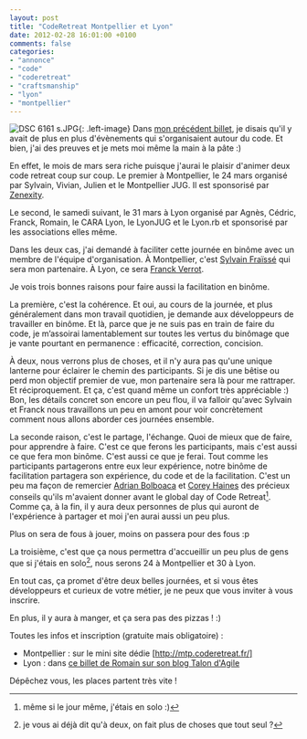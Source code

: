 ```yaml
---
layout: post
title: "CodeRetreat Montpellier et Lyon"
date: 2012-02-28 16:01:00 +0100
comments: false
categories: 
- "annonce"
- "code"
- "coderetreat"
- "craftsmanship"
- "lyon"
- "montpellier"
---
```

![DSC 6161 s.JPG](https://blog.crafting-labs.fr/images/illustration/.DSC_6161_s_s.jpg){: .left-image}
 Dans [mon précédent billet](/?post/2012/02/10/Code-Retreat-%3A-le-second-effet-kiss-cool), je disais qu'il y avait de plus en plus d'évènements qui s'organisaient autour du code. Et bien, j'ai des preuves et je mets moi même la main à la pâte :)


En effet, le mois de mars sera riche puisque j'aurai le plaisir d'animer deux code retreat coup sur coup. Le premier à Montpellier, le 24 mars organisé par Sylvain, Vivian, Julien et le Montpellier JUG. Il est sponsorisé par [Zenexity](http://www.zenexity.com/).

Le second, le samedi suivant, le 31 mars à Lyon organisé par Agnès, Cédric, Franck, Romain, le CARA Lyon, le LyonJUG et le Lyon.rb et sponsorisé par les associations elles même.

Dans les deux cas, j'ai demandé à faciliter cette journée en binôme avec un membre de l'équipe d'organisation.
À Montpellier, c'est [Sylvain Fraïssé](http://twitter.com/#!/sfui) qui sera mon partenaire. À Lyon, ce sera [Franck Verrot](http://twitter.com/#!/CesarioGW).

Je vois trois bonnes raisons pour faire aussi la facilitation en binôme.

La première, c'est la cohérence. Et oui, au cours de la journée, et plus généralement dans mon travail quotidien, je demande aux développeurs de travailler en binôme. Et là, parce que je ne suis pas en train de faire du code, je m’assoirai lamentablement sur toutes les vertus du binômage que je vante pourtant en permanence : efficacité, correction, concision.

À deux, nous verrons plus de choses, et il n'y aura pas qu'une unique lanterne pour éclairer le chemin des participants. Si je dis une bêtise ou perd mon objectif premier de vue, mon partenaire sera là pour me rattraper. Et réciproquement. Et ça, c'est quand même un confort très appréciable :)
Bon, les détails concret son encore un peu flou, il va falloir qu'avec Sylvain et Franck nous travaillons un peu en amont pour voir concrètement comment nous allons aborder ces journées ensemble.

La seconde raison, c'est le partage, l'échange. Quoi de mieux que de faire, pour apprendre à faire. C'est ce que ferons les participants, mais c'est aussi ce que fera mon binôme. C'est aussi ce que je ferai. Tout comme les participants partagerons entre eux leur expérience, notre binôme de facilitation partagera son expérience, du code et de la facilitation.
C'est un peu ma façon de remercier [Adrian Bolboaca](http://twitter.com/#!/adibolb) et [Corey Haines](http://twitter.com/#!/coreyhaines) des précieux conseils qu'ils m'avaient donner avant le global day of Code Retreat[^1]. Comme ça, à la fin, il y aura deux personnes de plus qui auront de l'expérience à partager et moi j'en aurai aussi un peu plus.

Plus on sera de fous à jouer, moins on passera pour des fous :p


La troisième, c'est que ça nous permettra d'accueillir un peu plus de gens que si j'étais en solo[^2], nous serons 24 à Montpellier et 30 à Lyon.

En tout cas, ça promet d'être deux belles journées, et si vous êtes développeurs et curieux de votre métier, je ne peux que vous inviter à vous inscrire.

En plus, il y aura à manger, et ça sera pas des pizzas ! :)

Toutes les infos et inscription (gratuite mais obligatoire) :
* Montpellier : sur le mini site dédie [http://mtp.coderetreat.fr/]
* Lyon : dans [ce billet de Romain sur son blog Talon d'Agile](http://talondagile.fr/blog/2012/02/code-retreat-a-lyon-le-31-mars-2012/)

Dépêchez vous, les places partent très vite !


[^1]: même si le jour même, j'étais en solo :)
[^2]: je vous ai déjà dit qu'à deux, on fait plus de choses que tout seul ?
